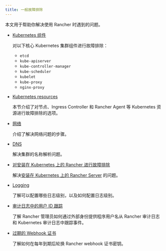 ```yaml
---
title: 一般故障排除
---
```


本文用于帮助你解决使用 Rancher 时遇到的问题。

- [Kubernetes 组件](./kubernetes-components/kubernetes-components.md)

   对以下核心 Kubernetes 集群组件进行故障排除：
   * `etcd`
   * `kube-apiserver`
   * `kube-controller-manager`
   * `kube-scheduler`
   * `kubelet`
   * `kube-proxy`
   * `nginx-proxy`

- [Kubernetes resources](other-troubleshooting-tips/kubernetes-resources.md)

   本节介绍了对节点、Ingress Controller 和 Rancher Agent 等 Kubernetes 资源进行故障排除的选项。

- [网络](other-troubleshooting-tips/networking.md)

   介绍了解决网络问题的步骤。

- [DNS](other-troubleshooting-tips/dns.md)

   解决集群的名称解析问题。

- [对安装在 Kubernetes 上的 Rancher 进行故障排除](../installation-and-upgrade/troubleshooting/rancher-ha.md)

   解决[安装在 Kubernetes 上的 Rancher Server](../installation-and-upgrade/install-rancher.md) 的问题。

- [Logging](../observability/logging/troubleshooting.md)

   了解可以配置哪些日志级别，以及如何配置日志级别。

- [审计日志中的用户 ID 跟踪](other-troubleshooting-tips/user-id-tracking-in-audit-logs.md)

   了解 Rancher 管理员如何通过外部身份提供程序用户名从 Rancher 审计日志和 Kubernetes 审计日志中跟踪事件。

- [过期的 Webhook 证书](../security/rancher-webhook/expired-webhook-certificate-rotation.md)

   了解如何在每年到期后轮换 Rancher webhook 证书密钥。
